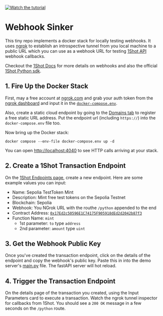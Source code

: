 
[![Watch the tutorial](https://img.youtube.com/vi/UYWcTV2FwVo/maxresdefault.jpg)](https://youtu.be/UYWcTV2FwVo)

# Webhook Sinker

This tiny repo implements a docker stack for locally testing webhooks. It uses [ngrok](https://ngrok.com) to establish an introspective
tunnel from you local machine to a public URL which you can use as a webhook URL for testing [1Shot API](https://1shotapi.com) webhook callbacks. 

Checkout the [1Shot Docs](https://docs.1shotapi.com/transactions.html#webhooks) for more details on webhooks and also the official [1Shot Python sdk](https://pypi.org/project/uxly-1shot-client/).

## 1. Fire Up the Docker Stack

First, may a free account at [ngrok.com](https://ngrok.com) and grab your auth token from the [ngrok dashboard](https://dashboard.ngrok.com/endpoints) and input it in the [`docker-compose.env`](./docker-compose.env).

Also, create a static cloud endpoint by going to the [Domains tab](https://dashboard.ngrok.com/domains) to register a free static URL address. 
Put the endpoint url (including `https://`) into the `docker-compose.env` file too.

Now bring up the Docker stack:

```
docker compose --env-file docker-compose.env up -d
```

You can open [http://localhost:4040](http://localhost:4040) to see HTTP calls arriving at your stack. 

## 2. Create a 1Shot Transaction Endpoint

On the [1Shot Endpoints page](https://app.1shotapi.com/endpoints), create a new endpoint. Here are some example values you can input:

- Name: Sepolia TestToken Mint
- Description: Mint free test tokens on the Sepolia Testnet
- Blockchain: Sepolia
- Webhook: You NGrok URL with the routhe `/python` appended to the end
- Contract Address: [`0x17Ed2c50596E1C74175F905918dEd2d2042b87f3`](https://sepolia.etherscan.io/address/0x17Ed2c50596E1C74175F905918dEd2d2042b87f3)
- Function Name: `mint`
    - 1st parameter: `to` type `address`
    - 2nd parameter: `amount` type `uint`

## 3. Get the Webhook Public Key

Once you've created the transaction endpoint, click on the details of the endpoint and copy the webhook's public key. Paste this in into the 
demo server's [main.py](./src/python/main.py#L38) file. The fastAPI server will hot reload. 

## 4. Trigger the Transaction Endpoint

On the details page of the transaction you created, using the Input Parameters card to execute a transaction. Watch the ngrok tunnel inspector 
for callbacks from 1Shot. You should see a `200 OK` message in a few seconds on the `/python` route. 